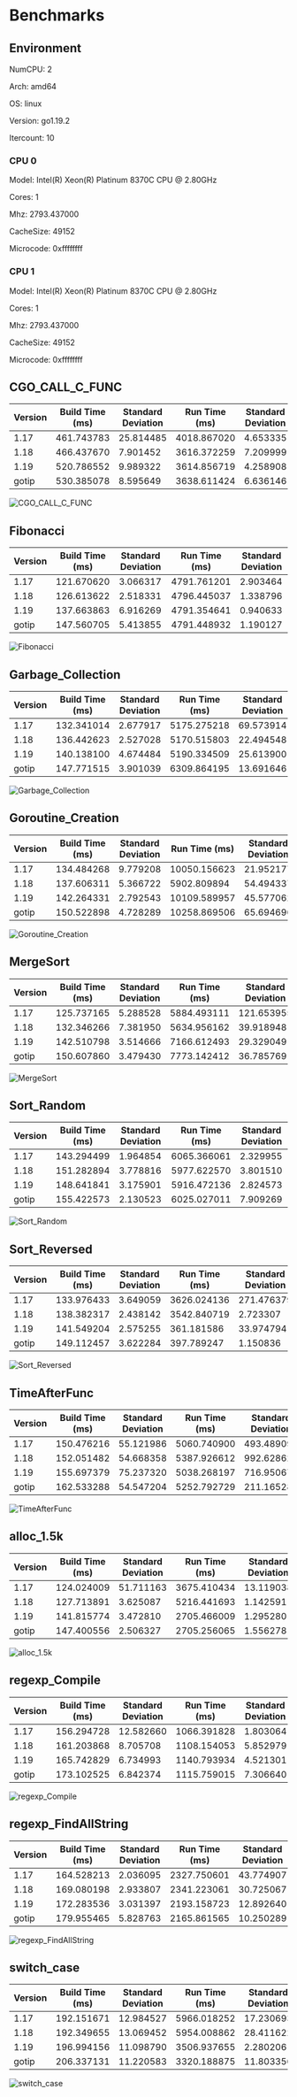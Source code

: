 # Benchmarks

## Environment

NumCPU: 2

Arch: amd64

OS: linux

Version: go1.19.2

Itercount: 10

### CPU 0

Model: Intel(R) Xeon(R) Platinum 8370C CPU @ 2.80GHz

Cores: 1

Mhz: 2793.437000

CacheSize: 49152

Microcode: 0xffffffff

### CPU 1

Model: Intel(R) Xeon(R) Platinum 8370C CPU @ 2.80GHz

Cores: 1

Mhz: 2793.437000

CacheSize: 49152

Microcode: 0xffffffff

## CGO_CALL_C_FUNC

| Version | Build Time (ms) | Standard Deviation | Run Time (ms) | Standard Deviation |
| ------ | ------ | ------ | ------ | ------ |
| 1.17 | 461.743783 | 25.814485 | 4018.867020 | 4.653335 |
| 1.18 | 466.437670 | 7.901452 | 3616.372259 | 7.209999 |
| 1.19 | 520.786552 | 9.989322 | 3614.856719 | 4.258908 |
| gotip | 530.385078 | 8.595649 | 3638.611424 | 6.636146 |

![CGO_CALL_C_FUNC](./CGO_CALL_C_FUNC__1eb049ef6b.png)

## Fibonacci

| Version | Build Time (ms) | Standard Deviation | Run Time (ms) | Standard Deviation |
| ------ | ------ | ------ | ------ | ------ |
| 1.17 | 121.670620 | 3.066317 | 4791.761201 | 2.903464 |
| 1.18 | 126.613622 | 2.518331 | 4796.445037 | 1.338796 |
| 1.19 | 137.663863 | 6.916269 | 4791.354641 | 0.940633 |
| gotip | 147.560705 | 5.413855 | 4791.448932 | 1.190127 |

![Fibonacci](./Fibonacci__016be0f0bc.png)

## Garbage_Collection

| Version | Build Time (ms) | Standard Deviation | Run Time (ms) | Standard Deviation |
| ------ | ------ | ------ | ------ | ------ |
| 1.17 | 132.341014 | 2.677917 | 5175.275218 | 69.573914 |
| 1.18 | 136.442623 | 2.527028 | 5170.515803 | 22.494548 |
| 1.19 | 140.138100 | 4.674484 | 5190.334509 | 25.613900 |
| gotip | 147.771515 | 3.901039 | 6309.864195 | 13.691646 |

![Garbage_Collection](./Garbage_Collection__f27466590e.png)

## Goroutine_Creation

| Version | Build Time (ms) | Standard Deviation | Run Time (ms) | Standard Deviation |
| ------ | ------ | ------ | ------ | ------ |
| 1.17 | 134.484268 | 9.779208 | 10050.156623 | 21.952177 |
| 1.18 | 137.606311 | 5.366722 | 5902.809894 | 54.494337 |
| 1.19 | 142.264331 | 2.792543 | 10109.589957 | 45.577062 |
| gotip | 150.522898 | 4.728289 | 10258.869506 | 65.694696 |

![Goroutine_Creation](./Goroutine_Creation__c0773f341a.png)

## MergeSort

| Version | Build Time (ms) | Standard Deviation | Run Time (ms) | Standard Deviation |
| ------ | ------ | ------ | ------ | ------ |
| 1.17 | 125.737165 | 5.288528 | 5884.493111 | 121.653955 |
| 1.18 | 132.346266 | 7.381950 | 5634.956162 | 39.918948 |
| 1.19 | 142.510798 | 3.514666 | 7166.612493 | 29.329049 |
| gotip | 150.607860 | 3.479430 | 7773.142412 | 36.785769 |

![MergeSort](./MergeSort__619024e898.png)

## Sort_Random

| Version | Build Time (ms) | Standard Deviation | Run Time (ms) | Standard Deviation |
| ------ | ------ | ------ | ------ | ------ |
| 1.17 | 143.294499 | 1.964854 | 6065.366061 | 2.329955 |
| 1.18 | 151.282894 | 3.778816 | 5977.622570 | 3.801510 |
| 1.19 | 148.641841 | 3.175901 | 5916.472136 | 2.824573 |
| gotip | 155.422573 | 2.130523 | 6025.027011 | 7.909269 |

![Sort_Random](./Sort_Random__7a0a58c9e3.png)

## Sort_Reversed

| Version | Build Time (ms) | Standard Deviation | Run Time (ms) | Standard Deviation |
| ------ | ------ | ------ | ------ | ------ |
| 1.17 | 133.976433 | 3.649059 | 3626.024136 | 271.476379 |
| 1.18 | 138.382317 | 2.438142 | 3542.840719 | 2.723307 |
| 1.19 | 141.549204 | 2.575255 | 361.181586 | 33.974794 |
| gotip | 149.112457 | 3.622284 | 397.789247 | 1.150836 |

![Sort_Reversed](./Sort_Reversed__4f239a2e28.png)

## TimeAfterFunc

| Version | Build Time (ms) | Standard Deviation | Run Time (ms) | Standard Deviation |
| ------ | ------ | ------ | ------ | ------ |
| 1.17 | 150.476216 | 55.121986 | 5060.740900 | 493.489099 |
| 1.18 | 152.051482 | 54.668358 | 5387.926612 | 992.628620 |
| 1.19 | 155.697379 | 75.237320 | 5038.268197 | 716.950678 |
| gotip | 162.533288 | 54.547204 | 5252.792729 | 211.165287 |

![TimeAfterFunc](./TimeAfterFunc__b4a2fe2bf5.png)

## alloc_1.5k

| Version | Build Time (ms) | Standard Deviation | Run Time (ms) | Standard Deviation |
| ------ | ------ | ------ | ------ | ------ |
| 1.17 | 124.024009 | 51.711163 | 3675.410434 | 13.119038 |
| 1.18 | 127.713891 | 3.625087 | 5216.441693 | 1.142591 |
| 1.19 | 141.815774 | 3.472810 | 2705.466009 | 1.295280 |
| gotip | 147.400556 | 2.506327 | 2705.256065 | 1.556278 |

![alloc_1.5k](./alloc_1.5k__78691b2f49.png)

## regexp_Compile

| Version | Build Time (ms) | Standard Deviation | Run Time (ms) | Standard Deviation |
| ------ | ------ | ------ | ------ | ------ |
| 1.17 | 156.294728 | 12.582660 | 1066.391828 | 1.803064 |
| 1.18 | 161.203868 | 8.705708 | 1108.154053 | 5.852979 |
| 1.19 | 165.742829 | 6.734993 | 1140.793934 | 4.521301 |
| gotip | 173.102525 | 6.842374 | 1115.759015 | 7.306640 |

![regexp_Compile](./regexp_Compile__b52c0e0ed5.png)

## regexp_FindAllString

| Version | Build Time (ms) | Standard Deviation | Run Time (ms) | Standard Deviation |
| ------ | ------ | ------ | ------ | ------ |
| 1.17 | 164.528213 | 2.036095 | 2327.750601 | 43.774907 |
| 1.18 | 169.080198 | 2.933807 | 2341.223061 | 30.725067 |
| 1.19 | 172.283536 | 3.031397 | 2193.158723 | 12.892640 |
| gotip | 179.955465 | 5.828763 | 2165.861565 | 10.250289 |

![regexp_FindAllString](./regexp_FindAllString__efbe67306d.png)

## switch_case

| Version | Build Time (ms) | Standard Deviation | Run Time (ms) | Standard Deviation |
| ------ | ------ | ------ | ------ | ------ |
| 1.17 | 192.151671 | 12.984527 | 5966.018252 | 17.230693 |
| 1.18 | 192.349655 | 13.069452 | 5954.008862 | 28.411622 |
| 1.19 | 196.994156 | 11.098790 | 3506.937655 | 2.280206 |
| gotip | 206.337131 | 11.220583 | 3320.188875 | 11.803356 |

![switch_case](./switch_case__725e73000e.png)

